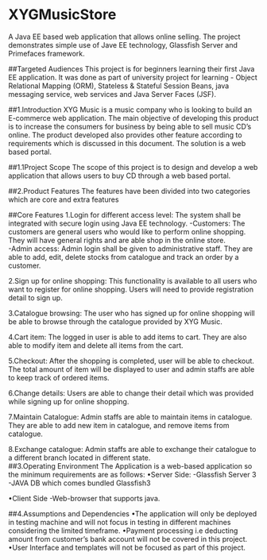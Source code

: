 XYGMusicStore
=============

A Java EE based web application that allows online selling. The project demonstrates simple use of Jave EE technology, Glassfish Server and Primefaces framework.  

##Targeted Audiences
This project is for beginners learning their first Java EE application. It was done as part of university project for learning - Object Relational Mapping (ORM), Stateless & Stateful Session Beans, java messaging service, web services and Java Server Faces (JSF).     

##1.Introduction
XYG Music is a music company who is looking to build an E-commerce web application. The main objective of developing this product is to increase the consumers for business by being able to sell music CD’s online. The product developed also provides other feature according to requirements which is discussed in this document.  The solution is a web based portal. 

##1.1Project Scope
The scope of this project is to design and develop a web application that allows users to buy CD through a web based portal. 

##2.Product Features
The features have been divided into two categories which are core and extra features

##Core Features 
1.Login for different access level: The system shall be integrated with secure login using Java EE technology. 
	-Customers: The customers are general users who would like to perform online shopping. They will have general rights and are able shop in the online store.  
	-Admin access: Admin login shall be given to administrative staff. They are able to add, edit, delete stocks from catalogue and track an order by a customer.  

2.Sign up for online shopping: This functionality is available to all users who want to register for online shopping. Users will need to provide registration detail to sign up. 

3.Catalogue browsing: The user who has signed up for online shopping will be able to browse through the catalogue provided by XYG Music.   

4.Cart item: The logged in user is able to add items to cart. They are also able to modify item and delete all items from the cart. 

5.Checkout: After the shopping is completed, user will be able to checkout. The total amount of item will be displayed to user and admin staffs are able to keep track of ordered items.      

6.Change details: Users are able to change their detail which was provided while signing up for online shopping. 

7.Maintain Catalogue: Admin staffs are able to maintain items in catalogue. They are able to add new item in catalogue, and remove items from catalogue.  

8.Exchange catalogue: Admin staffs are able to exchange their catalogue to a different branch located in different state.     
##3.Operating Environment
The Application is a web-based application so the minimum requirements are as follows:
•Server Side:
  -Glassfish Server 3
  -JAVA DB which comes bundled Glassfish3

•Client Side
  -Web-browser that supports java.    

##4.Assumptions and Dependencies
  •The application will only be deployed in testing machine and will not focus in testing in different machines considering the limited timeframe.
  •Payment processing i.e deducting amount from customer’s bank account will not be covered in this project. 
  •User Interface and templates will not be focused as part of this project.

